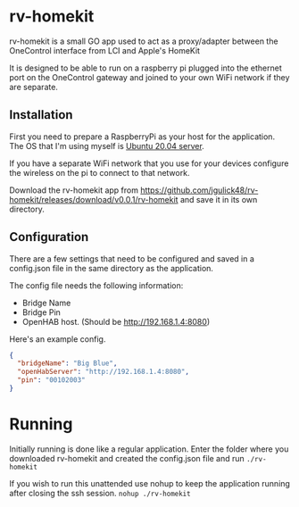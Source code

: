 # rv-homekit

rv-homekit is a small GO app used to act as a proxy/adapter between the OneControl interface from LCI and Apple's HomeKit

It is designed to be able to run on a raspberry pi plugged into the ethernet port on the OneControl gateway and joined to 
your own WiFi network if they are separate.

## Installation

First you need to prepare a RaspberryPi as your host for the application. The OS that I'm using myself is [Ubuntu 20.04 server](https://ubuntu.com/download/raspberry-pi).

If you have a separate WiFi network that you use for your devices configure the wireless on the pi to connect to that network.

Download the rv-homekit app from https://github.com/jgulick48/rv-homekit/releases/download/v0.0.1/rv-homekit and save it in its own directory.

## Configuration

There are a few settings that need to be configured and saved in a config.json file in the same directory as the application.

The config file needs the following information:
* Bridge Name
* Bridge Pin
* OpenHAB host. (Should be http://192.168.1.4:8080)

Here's an example config.

```json
{
  "bridgeName": "Big Blue",
  "openHabServer": "http://192.168.1.4:8080",
  "pin": "00102003"
}
```

# Running

Initially running is done like a regular application. Enter the folder where you downloaded rv-homekit and created the config.json file and run `./rv-homekit`

If you wish to run this unattended use nohup to keep the application running after closing the ssh session.
`nohup ./rv-homekit`

